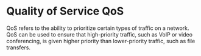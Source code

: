 # Quality of Service QoS

QoS refers to the ability to prioritize certain types of traffic on a network. QoS can be used to ensure that high-priority traffic, such as VoIP or video conferencing, is given higher priority than lower-priority traffic, such as file transfers.
